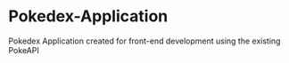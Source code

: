 # Pokedex-Application
Pokedex Application created for front-end development using the existing PokeAPI
